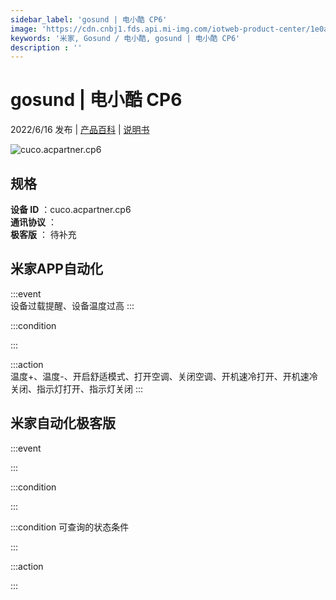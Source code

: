 ```yaml
---
sidebar_label: 'gosund | 电小酷 CP6'
image: 'https://cdn.cnbj1.fds.api.mi-img.com/iotweb-product-center/1e0a5dfcbf00f0ec5156c55397a7258b_1645673579428.png?GalaxyAccessKeyId=AKVGLQWBOVIRQ3XLEW&Expires=9223372036854775807&Signature=0teAz4xKGItKJpTiPbzzenpyPPE='
keywords: '米家, Gosund / 电小酷, gosund | 电小酷 CP6'
description : ''
---
```

# gosund | 电小酷 CP6

2022/6/16 发布 | [产品百科](https://home.mi.com/webapp/content/baike/product/index.html?model=cuco.acpartner.cp6/) | [说明书](https://home.mi.com/views/introduction.html?model=cuco.acpartner.cp6&region=cn)

![cuco.acpartner.cp6](https://cdn.cnbj1.fds.api.mi-img.com/iotweb-product-center/1e0a5dfcbf00f0ec5156c55397a7258b_1645673579428.png?GalaxyAccessKeyId=AKVGLQWBOVIRQ3XLEW&Expires=9223372036854775807&Signature=0teAz4xKGItKJpTiPbzzenpyPPE=)

## 规格  
> 
**设备 ID** ：cuco.acpartner.cp6  
**通讯协议** ：  
**极客版**  ： 待补充 


## 米家APP自动化  

:::event  
设备过载提醒、设备温度过高
:::

:::condition  

:::

:::action   
温度+、温度-、开启舒适模式、打开空调、关闭空调、开机速冷打开、开机速冷关闭、指示灯打开、指示灯关闭
:::

## 米家自动化极客版  

:::event  

:::

:::condition  

:::

:::condition 可查询的状态条件  

:::

:::action  

:::

        
